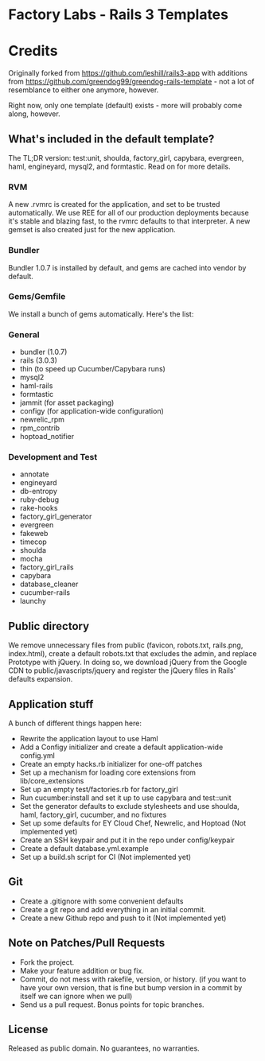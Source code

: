 Factory Labs - Rails 3 Templates
================================

# Credits
Originally forked from https://github.com/leshill/rails3-app with additions from https://github.com/greendog99/greendog-rails-template - not a lot of resemblance to either one anymore, however.

Right now, only one template (default) exists - more will probably come along, however.

What's included in the default template?
----

The TL;DR version:  test:unit, shoulda, factory_girl, capybara, evergreen, haml, engineyard, mysql2, and formtastic.  Read on for more details.

### RVM
A new .rvmrc is created for the application, and set to be trusted automatically. We use REE for all of our production deployments because it's stable and blazing fast, to the rvmrc defaults to that interpreter.  A new gemset is also created just for the new application.

### Bundler
Bundler 1.0.7 is installed by default, and gems are cached into vendor by default.

### Gems/Gemfile
We install a bunch of gems automatically.  Here's the list:

### General
* bundler (1.0.7)
* rails (3.0.3)
* thin (to speed up Cucumber/Capybara runs)
* mysql2
* haml-rails
* formtastic
* jammit (for asset packaging)
* configy (for application-wide configuration)
* newrelic_rpm
* rpm_contrib
* hoptoad_notifier

### Development and Test
* annotate
* engineyard
* db-entropy
* ruby-debug
* rake-hooks
* factory_girl_generator
* evergreen
* fakeweb
* timecop
* shoulda
* mocha
* factory_girl_rails
* capybara
* database_cleaner
* cucumber-rails
* launchy

## Public directory
We remove unnecessary files from public (favicon, robots.txt, rails.png, index.html), create a default robots.txt that excludes the admin, and replace Prototype with jQuery.  In doing so, we download jQuery from the Google CDN to public/javascripts/jquery and register the jQuery files in Rails' defaults expansion.

## Application stuff
A bunch of different things happen here:

* Rewrite the application layout to use Haml
* Add a Configy initializer and create a default application-wide config.yml
* Create an empty hacks.rb initializer for one-off patches
* Set up a mechanism for loading core extensions from lib/core_extensions
* Set up an empty test/factories.rb for factory_girl
* Run cucumber:install and set it up to use capybara and test::unit
* Set the generator defaults to exclude stylesheets and use shoulda, haml, factory_girl, cucumber, and no fixtures
* Set up some defaults for EY Cloud Chef, Newrelic, and Hoptoad (Not implemented yet)
* Create an SSH keypair and put it in the repo under config/keypair
* Create a default database.yml.example
* Set up a build.sh script for CI (Not implemented yet)

## Git

* Create a .gitignore with some convenient defaults
* Create a git repo and add everything in an initial commit.
* Create a new Github repo and push to it (Not implemented yet)

Note on Patches/Pull Requests
-----------------------------

* Fork the project.
* Make your feature addition or bug fix.
* Commit, do not mess with rakefile, version, or history.  (if you want to have
  your own version, that is fine but bump version in a commit by itself we can
  ignore when we pull)
* Send us a pull request. Bonus points for topic branches.

License
-------
Released as public domain.  No guarantees, no warranties.
